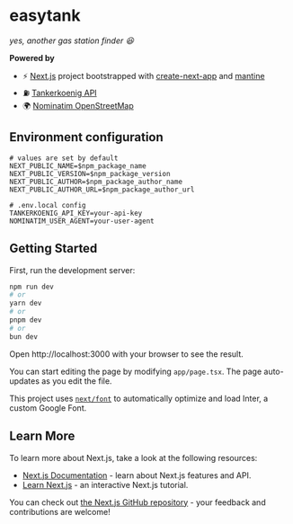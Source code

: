 # easytank

_yes, another gas station finder 😆_

**Powered by**

-   ⚡ [Next.js][next_home] project bootstrapped with [create-next-app][create-next-link_home] and [mantine][mantine_home]
-   ⛽ [Tankerkoenig API][tankerkoenig_home]
-   🌍 [Nominatim OpenStreetMap][nominatim_home]

## Environment configuration

```dotenv
# values are set by default
NEXT_PUBLIC_NAME=$npm_package_name
NEXT_PUBLIC_VERSION=$npm_package_version
NEXT_PUBLIC_AUTHOR=$npm_package_author_name
NEXT_PUBLIC_AUTHOR_URL=$npm_package_author_url

# .env.local config
TANKERKOENIG_API_KEY=your-api-key
NOMINATIM_USER_AGENT=your-user-agent
```

## Getting Started

First, run the development server:

```bash
npm run dev
# or
yarn dev
# or
pnpm dev
# or
bun dev
```

Open http://localhost:3000 with your browser to see the result.

You can start editing the page by modifying `app/page.tsx`. The page auto-updates as you edit the file.

This project uses [`next/font`][next_font] to automatically optimize and
load Inter, a custom Google Font.

## Learn More

To learn more about Next.js, take a look at the following resources:

-   [Next.js Documentation][next_docs] - learn about Next.js features and API.
-   [Learn Next.js][next_learn] - an interactive Next.js tutorial.

You can check out [the Next.js GitHub repository][next_repo] - your feedback and contributions are welcome!

[next_home]: https://nextjs.org
[create-next-link_home]: https://github.com/vercel/next.js/tree/canary/packages/create-next-app
[mantine_home]: https://mantine.dev
[tankerkoenig_home]: https://creativecommons.tankerkoenig.de/
[nominatim_home]: https://nominatim.openstreetmap.org
[next_font]: https://nextjs.org/docs/basic-features/font-optimization
[next_docs]: https://nextjs.org/docs
[next_learn]: https://nextjs.org/learn
[next_repo]: https://github.com/vercel/next.js
